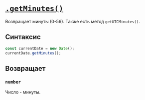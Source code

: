 # [`.getMinutes()`](../index.md)

Возвращает минуты (0-59). Также есть метод `getUTCMinutes()`.

## Синтаксис

```js
const currentDate = new Date();
currentDate.getMinutes();
```

## Возвращает

### `number`

Число - минуты.
